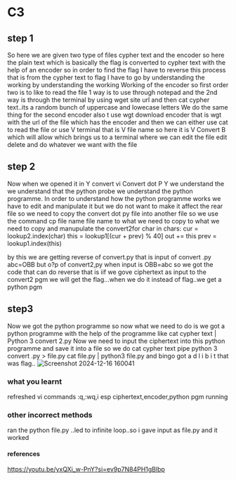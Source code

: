 # C3
## step 1
So here we are given two type of files cypher text and the encoder so here the plain text which is basically the flag is converted to cypher text with the help of an encoder so in order to find the flag I have to reverse this process that is from the cypher text to flag I have to go by understanding the working
 by understanding the working Working of the encoder so first order two is to like to read the file 1 way is to use through notepad and the 2nd way is through the terminal by using wget site url and then cat cypher text..its a random bunch of uppercase and
 lowecase letters
 We do the same thing for the second encoder also t use wgt download encoder that is wgt with the url of the file which has the encoder and then we can either use cat to read the file or use V terminal that is V file name so here it is V Convert B which will allow which brings us to a terminal where we can edit the file edit delete and do whatever we want with the file
 
 ## step 2
 Now when we opened it in Y convert vi Convert dot P Y we understand the we understand that the python probe we understand the python programme. In order to understand how the python programme works we have to edit and manipulate it but we do not want to make it affect the rear file so we need to copy the convert dot py file into another file so we use the command cp file name file name to what we need to copy
 to what we need to copy
and manupulate the convert2for char in chars:
    cur = lookup2.index(char)
    this = lookup1[(cur + prev) % 40]
    out += this
    prev = lookup1.index(this)

by this we are getting reverse of convert.py
that is input of convert .py abc=OBB
but o?p of convert2,py when input is OBB=abc
so we got the code that can do reverse that is iif we gove ciphertext as input to the convert2 pgm we will get the flag...when we do it instead of flag..we get a python pgm
## step3
Now we got the python programme so now what we need to do is we got a python programme with the help of the programme like cat cypher text | Python 3 convert 2.py
Now we need to input the ciphertext into this python programme and save it into a file so we do cat cypher text pipe python 3 convert .py > file.py
cat file.py | python3 file.py
and bingo got 
a
d
l
i
b
i
t
that was flag..
![Screenshot 2024-12-16 160041](https://github.com/user-attachments/assets/4ff5f17b-e7c2-4cc6-b821-74695f085c99)


### what you learnt
refreshed vi commands :q,:wq,i esp
ciphertext,encoder,python pgm running
### other incorrect methods 
ran the python file.py ..led to infinite loop..so i gave input as file.py and it worked
#### references

https://youtu.be/yxQXi_w-PnY?si=ev9p7N84PH1gBlbp






 
